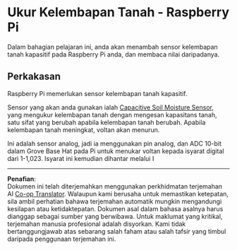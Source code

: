 <!--
CO_OP_TRANSLATOR_METADATA:
{
  "original_hash": "9d4d00a47d5d0f3e6ce42c0d1020064a",
  "translation_date": "2025-08-28T01:07:43+00:00",
  "source_file": "2-farm/lessons/2-detect-soil-moisture/pi-soil-moisture.md",
  "language_code": "ms"
}
-->
# Ukur Kelembapan Tanah - Raspberry Pi

Dalam bahagian pelajaran ini, anda akan menambah sensor kelembapan tanah kapasitif pada Raspberry Pi anda, dan membaca nilai daripadanya.

## Perkakasan

Raspberry Pi memerlukan sensor kelembapan tanah kapasitif.

Sensor yang akan anda gunakan ialah [Capacitive Soil Moisture Sensor](https://www.seeedstudio.com/Grove-Capacitive-Moisture-Sensor-Corrosion-Resistant.html), yang mengukur kelembapan tanah dengan mengesan kapasitans tanah, satu sifat yang berubah apabila kelembapan tanah berubah. Apabila kelembapan tanah meningkat, voltan akan menurun.

Ini adalah sensor analog, jadi ia menggunakan pin analog, dan ADC 10-bit dalam Grove Base Hat pada Pi untuk menukar voltan kepada isyarat digital dari 1-1,023. Isyarat ini kemudian dihantar melalui I

---

**Penafian**:  
Dokumen ini telah diterjemahkan menggunakan perkhidmatan terjemahan AI [Co-op Translator](https://github.com/Azure/co-op-translator). Walaupun kami berusaha untuk memastikan ketepatan, sila ambil perhatian bahawa terjemahan automatik mungkin mengandungi kesilapan atau ketidaktepatan. Dokumen asal dalam bahasa asalnya harus dianggap sebagai sumber yang berwibawa. Untuk maklumat yang kritikal, terjemahan manusia profesional adalah disyorkan. Kami tidak bertanggungjawab atas sebarang salah faham atau salah tafsir yang timbul daripada penggunaan terjemahan ini.